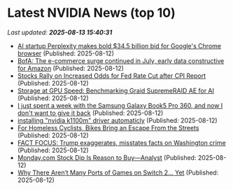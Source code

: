 # Latest NVIDIA News (top 10)
_Last updated: **2025-08-13 15:40:31**_

- [AI startup Perplexity makes bold $34.5 billion bid for Google's Chrome browser](https://finance.yahoo.com/news/perplexity-ai-offers-34-5-153658141.html) (Published: 2025-08-12)
- [BofA: The e-commerce surge continued in July, early data constructive for Amazon](https://finance.yahoo.com/news/bofa-e-commerce-surge-continued-153653174.html) (Published: 2025-08-12)
- [Stocks Rally on Increased Odds for Fed Rate Cut after CPI Report](https://www.barchart.com/story/news/34081646/stocks-rally-on-increased-odds-for-fed-rate-cut-after-cpi-report) (Published: 2025-08-12)
- [Storage at GPU Speed: Benchmarking Graid SupremeRAID AE for AI](https://www.storagereview.com/review/storage-at-gpu-speed-benchmarking-graid-supremeraid-ae-for-ai) (Published: 2025-08-12)
- [I just spent a week with the Samsung Galaxy Book5 Pro 360, and now I don't want to give it back](https://www.techradar.com/computing/laptops/samsung-galaxy-book5-pro-360) (Published: 2025-08-12)
- [installing "nvidia k1100m" driver automaticly](https://askubuntu.com/questions/1554397/installing-nvidia-k1100m-driver-automaticly) (Published: 2025-08-12)
- [For Homeless Cyclists, Bikes Bring an Escape From the Streets](https://biztoc.com/x/468cec8fcbfc6a8c) (Published: 2025-08-12)
- [FACT FOCUS: Trump exaggerates, misstates facts on Washington crime](https://biztoc.com/x/36225ce038bc1087) (Published: 2025-08-12)
- [Monday.com Stock Dip Is Reason to Buy—Analyst](https://biztoc.com/x/844741648108a84c) (Published: 2025-08-12)
- [Why There Aren’t Many Ports of Games on Switch 2… Yet](https://gizmodo.com/why-there-arent-many-ports-of-games-on-switch-2-yet-2000641881) (Published: 2025-08-12)
